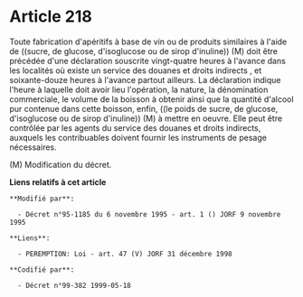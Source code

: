 # Article 218

Toute fabrication d'apéritifs à base de vin ou de produits similaires à l'aide de ((sucre, de glucose, d'isoglucose ou de
sirop d'inuline)) (M) doit être précédée d'une déclaration souscrite vingt-quatre heures à l'avance dans les localités où
existe un service des douanes et droits indirects , et soixante-douze heures à l'avance partout ailleurs. La déclaration
indique l'heure à laquelle doit avoir lieu l'opération, la nature, la dénomination commerciale, le volume de la boisson à
obtenir ainsi que la quantité d'alcool pur contenue dans cette boisson, enfin, ((le poids de sucre, de glucose, d'isoglucose
ou de sirop d'inuline)) (M) à mettre en oeuvre. Elle peut être contrôlée par les agents du service des douanes et droits
indirects, auxquels les contribuables doivent fournir les instruments de pesage nécessaires.

(M) Modification du décret.

**Liens relatifs à cet article**

	**Modifié par**:

	  - Décret n°95-1185 du 6 novembre 1995 - art. 1 () JORF 9 novembre 1995

	**Liens**:

	  - PEREMPTION: Loi - art. 47 (V) JORF 31 décembre 1998

	**Codifié par**:

	  - Décret n°99-382 1999-05-18
